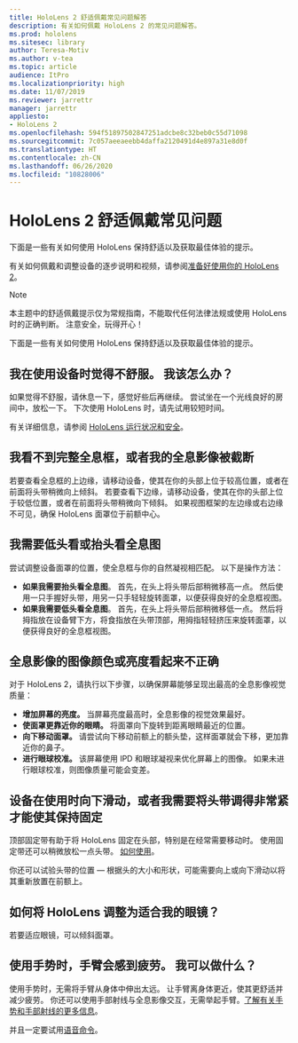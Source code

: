 ```yaml
---
title: HoloLens 2 舒适佩戴常见问题解答
description: 有关如何佩戴 HoloLens 2 的常见问题解答。
ms.prod: hololens
ms.sitesec: library
author: Teresa-Motiv
ms.author: v-tea
ms.topic: article
audience: ItPro
ms.localizationpriority: high
ms.date: 11/07/2019
ms.reviewer: jarrettr
manager: jarrettr
appliesto:
- HoloLens 2
ms.openlocfilehash: 594f51897502847251adcbe8c32beb0c55d71098
ms.sourcegitcommit: 7c057aeeaeebb4daffa2120491d4e897a31e8d0f
ms.translationtype: HT
ms.contentlocale: zh-CN
ms.lasthandoff: 06/26/2020
ms.locfileid: "10828006"
---
```

# HoloLens 2 舒适佩戴常见问题

下面是一些有关如何使用 HoloLens 保持舒适以及获取最佳体验的提示。

有关如何佩戴和调整设备的逐步说明和视频，请参阅[准备好使用你的 HoloLens 2](hololens2-setup.md)。

> [!NOTE]
> 本主题中的舒适佩戴提示仅为常规指南，不能取代任何法律法规或使用 HoloLens 时的正确判断。 注意安全，玩得开心！

下面是一些有关如何使用 HoloLens 保持舒适以及获取最佳体验的提示。

## 我在使用设备时觉得不舒服。 我该怎么办？

如果觉得不舒服，请休息一下，感觉好些后再继续。 尝试坐在一个光线良好的房间中，放松一下。 下次使用 HoloLens 时，请先试用较短时间。

有关详细信息，请参阅 [HoloLens 运行状况和安全](https://go.microsoft.com/fwlink/p/?LinkId=746661)。

## 我看不到完整全息框，或者我的全息影像被截断

若要查看全息框的上边缘，请移动设备，使其在你的头部上位于较高位置，或者在前面将头带稍微向上倾斜。 若要查看下边缘，请移动设备，使其在你的头部上位于较低位置，或者在前面将头带稍微向下倾斜。 如果视图框架的左边缘或右边缘不可见，确保 HoloLens 面罩位于前额中心。

## 我需要低头看或抬头看全息图

尝试调整设备面罩的位置，使全息框与你的自然凝视相匹配。 以下是操作方法：

- **如果我需要抬头看全息图**。 首先，在头上将头带后部稍微移高一点。 然后使用一只手握好头带，用另一只手轻轻旋转面罩，以便获得良好的全息框视图。
- **如果我需要低头看全息图**。 首先，在头上将头带后部稍微移低一点。 然后将拇指放在设备臂下方，将食指放在头带顶部，用拇指轻轻挤压来旋转面罩，以便获得良好的全息框视图。

## 全息影像的图像颜色或亮度看起来不正确

对于 HoloLens 2，请执行以下步骤，以确保屏幕能够呈现出最高的全息影像视觉质量：

- **增加屏幕的亮度。** 当屏幕亮度最高时，全息影像的视觉效果最好。
- **使面罩更靠近你的眼睛。** 将面罩向下旋转到距离眼睛最近的位置。
- **向下移动面罩。** 请尝试向下移动前额上的额头垫，这样面罩就会下移，更加靠近你的鼻子。
- **进行眼球校准。** 该屏幕使用 IPD 和眼球凝视来优化屏幕上的图像。 如果未进行眼球校准，则图像质量可能会变差。

## 设备在使用时向下滑动，或者我需要将头带调得非常紧才能使其保持固定

顶部固定带有助于将 HoloLens 固定在头部，特别是在经常需要移动时。 使用固定带还可以稍微放松一点头带。 [如何使用](hololens2-setup.md#adjust-fit)。

你还可以试验头带的位置 &mdash; 根据头的大小和形状，可能需要向上或向下滑动以将其重新放置在前额上。

## 如何将 HoloLens 调整为适合我的眼镜？

若要适应眼镜，可以倾斜面罩。

## 使用手势时，手臂会感到疲劳。 我可以做什么？

使用手势时，无需将手臂从身体中伸出太远。 让手臂离身体更近，使其更舒适并减少疲劳。 你还可以使用手部射线与全息影像交互，无需举起手臂。[了解有关手势和手部射线的更多信息](hololens2-basic-usage.md#the-hand-tracking-frame)。

并且一定要试用[语音命令](hololens-cortana.md)。
